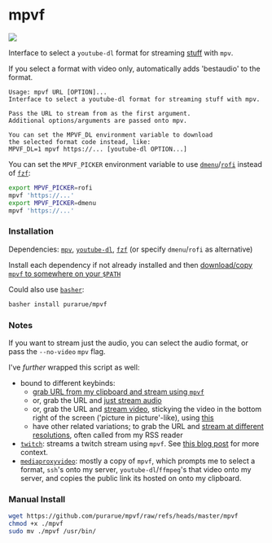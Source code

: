 # mpvf

<img src="https://raw.githubusercontent.com/purarue/mpvf/master/.github/demo.gif">

Interface to select a `youtube-dl` format for streaming [stuff](https://ytdl-org.github.io/youtube-dl/supportedsites.html) with `mpv`.

If you select a format with video only, automatically adds 'bestaudio' to the format.

```
Usage: mpvf URL [OPTION]...
Interface to select a youtube-dl format for streaming stuff with mpv.

Pass the URL to stream from as the first argument.
Additional options/arguments are passed onto mpv.

You can set the MPVF_DL environment variable to download
the selected format code instead, like:
MPVF_DL=1 mpvf https://... [youtube-dl OPTION...]
```

You can set the `MPVF_PICKER` environment variable to use [`dmenu`](https://tools.suckless.org/dmenu/)/[`rofi`](https://github.com/davatorium/rofi) instead of [`fzf`](https://github.com/junegunn/fzf):

```bash
export MPVF_PICKER=rofi
mpvf 'https://...'
export MPVF_PICKER=dmenu
mpvf 'https://...'
```

### Installation

Dependencies: [`mpv`](https://mpv.io/), [`youtube-dl`](https://ytdl-org.github.io/youtube-dl/index.html), [`fzf`](https://github.com/junegunn/fzf) (or specify `dmenu`/`rofi` as alternative)

Install each dependency if not already installed and then [download/copy `mpvf` to somewhere on your `$PATH`](#manual-install)

Could also use [`basher`](https://github.com/basherpm/basher):

```bash
basher install purarue/mpvf
```

### Notes

If you want to stream just the audio, you can select the audio format, or pass the `--no-video` `mpv` flag.

I've _further_ wrapped this script as well:

- bound to different keybinds:
  - [grab URL from my clipboard and stream using `mpvf`](https://purarue.xyz/d/stream-media?redirect)
  - or, grab the URL and [just stream audio](https://purarue.xyz/d/stream-audio?redirect)
  - or, grab the URL and [stream video](https://purarue.xyz/d/stream-corner?redirect), stickying the video in the bottom right of the screen ('picture in picture'-like), using [this](https://purarue.xyz/d/i3-picture-in-picture?redirect)
  - have other related variations; to grab the URL and [stream at different resolutions](https://github.com/purarue/dotfiles/blob/9da260bd6610dbbe5ff90b6bea54cfba48bd505a/.config/shortcuts.toml#L509-L562), often called from my RSS reader
- [`twitch`](https://github.com/purarue/dotfiles/blob/2cf8b8d6e5901e3a099cfafb925a72ba1e40504a/.local/share/shortcuts/twitch-stream): streams a twitch stream using `mpvf`. See [this blog post](https://purarue.xyz/x/blog/how-i-watch-twitch/) for more context.
- [`mediaproxyvideo`](https://github.com/purarue/vps/blob/11df5cba6b9d7016b42b817de48e3b16f5ce9ecb/bin/mediaproxyvideo): mostly a copy of `mpvf`, which prompts me to select a format, `ssh`'s onto my server, `youtube-dl`/`ffmpeg`'s that video onto my server, and copies the public link its hosted on onto my clipboard.

### Manual Install

```sh
wget https://github.com/purarue/mpvf/raw/refs/heads/master/mpvf
chmod +x ./mpvf
sudo mv ./mpvf /usr/bin/
```
